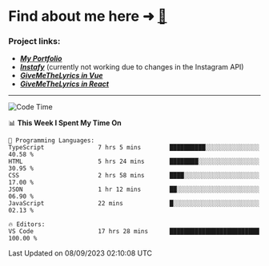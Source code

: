 # Find about me here ➜ [🧑](https://pauabella.dev)

### Project links:
- ***[My Portfolio](https://pauabella.dev)***
- ***[Instafy](https://instafy.me)*** (currently not working due to changes in the Instagram API)
- ***[GiveMeTheLyrics in Vue](https://lyrics.pauabella.dev)***
- ***[GiveMeTheLyrics in React](https://pauabella.dev/GiveMeTheLyrics)***

---
<!--START_SECTION:waka-->
![Code Time](http://img.shields.io/badge/Code%20Time-2%2C426%20hrs%2054%20mins-blue)

📊 **This Week I Spent My Time On** 

```text
💬 Programming Languages: 
TypeScript               7 hrs 5 mins        ██████████░░░░░░░░░░░░░░░   40.58 % 
HTML                     5 hrs 24 mins       ████████░░░░░░░░░░░░░░░░░   30.95 % 
CSS                      2 hrs 58 mins       ████░░░░░░░░░░░░░░░░░░░░░   17.00 % 
JSON                     1 hr 12 mins        ██░░░░░░░░░░░░░░░░░░░░░░░   06.90 % 
JavaScript               22 mins             █░░░░░░░░░░░░░░░░░░░░░░░░   02.13 % 

🔥 Editors: 
VS Code                  17 hrs 28 mins      █████████████████████████   100.00 % 
```


 Last Updated on 08/09/2023 02:10:08 UTC
<!--END_SECTION:waka-->

